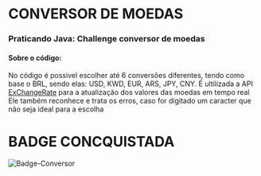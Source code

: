 # CONVERSOR DE MOEDAS
### Praticando Java: Challenge conversor de moedas
#### Sobre o código:
No código é possivel escolher até 6 conversões diferentes, tendo como base o BRL, sendo elas: USD, KWD, EUR, ARS, JPY, CNY.
É ultilizada a API [ExChangeRate](https://www.exchangerate-api.com/) para a atualização dos valores das moedas em tempo real
Ele também reconhece e trata os erros, caso for digitado um caracter que não seja ideal para a escolha


#        BADGE CONCQUISTADA
![Badge-Conversor](https://github.com/P4UL0Jr/ConversorDeMoedas/assets/127964717/2f476d70-909c-4df4-aa47-725100f8b218)
